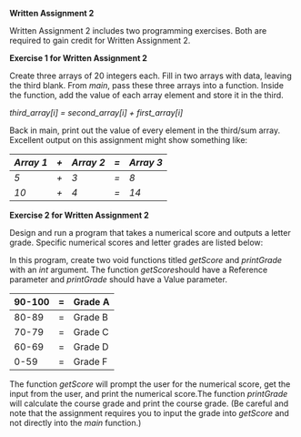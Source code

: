 **Written Assignment 2**

Written Assignment 2 includes two programming exercises. Both are required to gain credit for Written Assignment 2.

**Exercise 1 for Written Assignment 2**

Create three arrays of 20 integers each. Fill in two arrays with data, leaving the third blank. From *main*, pass these three arrays into a function. Inside the function, add the value of each array element and store it in the third.

*third_array[i] = second_array[i] + first_array[i]*

Back in main, print out the value of every element in the third/sum array. Excellent output on this assignment might show something like:

| *Array 1* | *+*  | *Array 2* | *=*  | *Array 3* |
| --------- | ---- | --------- | ---- | --------- |
| *5*       | *+*  | *3*       | *=*  | *8*       |
| *10*      | *+*  | *4*       | *=*  | *14*      |

 

**Exercise 2 for Written Assignment 2**

Design and run a program that takes a numerical score and outputs a letter grade. Specific numerical scores and letter grades are listed below:

In this program, create two void functions titled *getScore* and *printGrade* with an *int* argument. The function *getScore*should have a Reference parameter and *printGrade* should have a Value parameter.

| 90-100 | =    | Grade A |
| ------ | ---- | ------- |
| 80-89  | =    | Grade B |
| 70-79  | =    | Grade C |
| 60-69  | =    | Grade D |
| 0-59   | =    | Grade F |

 The function *getScore* will prompt the user for the numerical score, get the input from the user, and print the numerical score.The function *printGrade* will calculate the course grade and print the course grade. (Be careful and note that the assignment requires you to input the grade into *getScore* and not directly into the *main* function.)